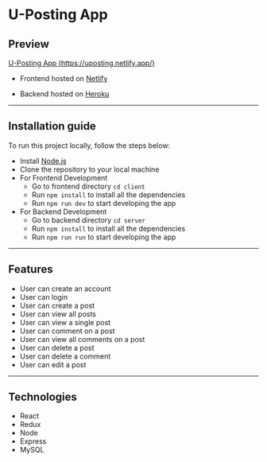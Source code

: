 # U-Posting App

## Preview

[U-Posting App (https://uposting.netlify.app/)](https://uposting.netlify.app/)

- Frontend hosted on [Netlify](https://www.netlify.com/)

- Backend hosted on [Heroku](https://www.heroku.com/)

---

## Installation guide

To run this project locally, follow the steps below:

- Install [Node.js](https://nodejs.org/en/)
- Clone the repository to your local machine
- For Frontend Development
  - Go to frontend directory `cd client`
  - Run `npm install` to install all the dependencies
  - Run `npm run dev` to start developing the app
- For Backend Development
  - Go to backend directory `cd server`
  - Run `npm install` to install all the dependencies
  - Run `npm run run` to start developing the app

---

## Features

- User can create an account
- User can login
- User can create a post
- User can view all posts
- User can view a single post
- User can comment on a post
- User can view all comments on a post
- User can delete a post
- User can delete a comment
- User can edit a post

---

## Technologies

- React
- Redux
- Node
- Express
- MySQL
